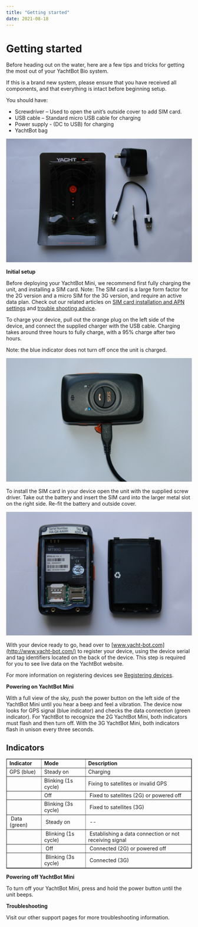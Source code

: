 ```yaml
---
title: "Getting started"
date: 2021-08-18
---
```

# Getting started

  

  

Before heading out on the water, here are a few tips and tricks for getting the most out of your YachtBot Bio system.

  

If this is a brand new system, please ensure that you have received all components, and that everything is intact before beginning setup.

  

You should have:

*   Screwdriver – Used to open the unit’s outside cover to add SIM card.
*   USB cable – Standard micro USB cable for charging
*   Power supply - (DC to USB) for charging
*   YachtBot bag

  

<img src="../../../assets/images/BfS_1rm58Fuy56mDNv28RzCpwfLnpnH_UA.JPG" alt="" width="707px" />

  

**Initial setup**

  

Before deploying your YachtBot Mini, we recommend first fully charging the unit, and installing a SIM card. Note: The SIM card is a large form factor for the 2G version and a micro SIM for the 3G version, and require an active data plan. Check out our related articles on [SIM card installation and APN settings](../../YachtBot%20Products/YachtBot%20Mini/SIM%20card%20installation%20and%20APN.md) and [trouble shooting advice](../../YachtBot%20Products/YachtBot%20product%20family%20fundamentals/Cellular%20connectivity%20trouble%20shooting.md).

  

To charge your device, pull out the orange plug on the left side of the device, and connect the supplied charger with the USB cable. Charging takes around three hours to fully charge, with a 95% charge after two hours. 

Note: the blue indicator does not turn off once the unit is charged.

  

<img src="../../../assets/images/e7bFL5dC3hIAeEeHp7-K7bb0SFQoIHpofQ.JPG" alt="" width="564px" />

  

  

To install the SIM card in your device open the unit with the supplied screw driver. Take out the battery and insert the SIM card into the larger metal slot on the right side. Re-fit the battery and outside cover.

  

<img src="../../../assets/images/CmTzbLa8Bnmj1Wa0g6vj6ZFDkN1DuNswvA.JPG" alt="" width="559px" />

  

With your device ready to go, head over to [www.yacht-bot.com](http://www.yacht-bot.com/) to register your device, using the device serial and tag identifiers located on the back of the device. This step is required for you to see live data on the YachtBot website.

For more information on registering devices see [Registering devices](../../YachtBot%20Web/Getting%20started/Registering%20Devices.md).

  

  

  

**Powering on YachtBot Mini**

  

With a full view of the sky, push the power button on the left side of the YachtBot Mini until you hear a beep and feel a vibration. The device now looks for GPS signal (blue indicator) and checks the data connection (green indicator). For YachtBot to recognize the 2G YachtBot Mini, both indicators must flash and then turn off. With the 3G YachtBot Mini, both indicators flash in unison every three seconds.

  

Indicators
----------

<table border="1" cellpadding="0" cellspacing="0"><tbody><tr><td><strong>Indicator</strong></td><td><strong>Mode</strong></td><td><strong>Description</strong></td></tr><tr><td>GPS (blue)</td><td>Steady on</td><td>Charging</td></tr><tr><td><br></td><td>Blinking (1s cycle)</td><td>Fixing to satellites or invalid GPS</td></tr><tr><td>&nbsp;</td><td>Off</td><td>&nbsp;Fixed to satellites (2G) or powered off</td></tr><tr><td>&nbsp;</td><td>Blinking (3s cycle)</td><td>&nbsp;Fixed to satellites (3G)</td></tr><tr><td>&nbsp;Data (green)</td><td>&nbsp;Steady on</td><td>&nbsp;--</td></tr><tr><td>&nbsp;</td><td>&nbsp;Blinking (1s cycle)</td><td>&nbsp;Establishing a data connection or not receiving signal</td></tr><tr><td>&nbsp;</td><td>&nbsp;Off</td><td>&nbsp;Connected (2G) or powered off</td></tr><tr><td>&nbsp;</td><td>&nbsp;Blinking (3s cycle)</td><td>&nbsp;Connected (3G)</td></tr></tbody></table>

  

  

  

**Powering off YachtBot Mini**

  

To turn off your YachtBot Mini, press and hold the power button until the unit beeps. 

  

  

  

**Troubleshooting**

Visit our other support pages for more troubleshooting information.